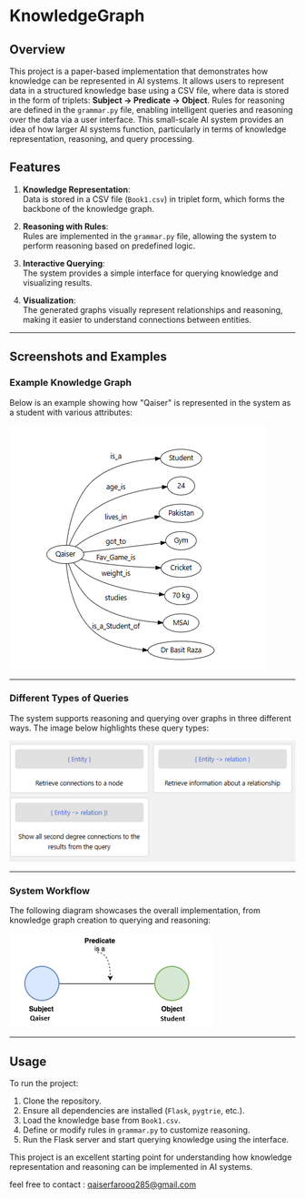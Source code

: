 
# KnowledgeGraph

## Overview
This project is a paper-based implementation that demonstrates how knowledge can be represented in AI systems. It allows users to represent data in a structured knowledge base using a CSV file, where data is stored in the form of triplets: **Subject → Predicate → Object**. Rules for reasoning are defined in the `grammar.py` file, enabling intelligent queries and reasoning over the data via a user interface. This small-scale AI system provides an idea of how larger AI systems function, particularly in terms of knowledge representation, reasoning, and query processing.

## Features
1. **Knowledge Representation**:  
   Data is stored in a CSV file (`Book1.csv`) in triplet form, which forms the backbone of the knowledge graph.
   
2. **Reasoning with Rules**:  
   Rules are implemented in the `grammar.py` file, allowing the system to perform reasoning based on predefined logic.

3. **Interactive Querying**:  
   The system provides a simple interface for querying knowledge and visualizing results.

4. **Visualization**:  
   The generated graphs visually represent relationships and reasoning, making it easier to understand connections between entities.

---

## Screenshots and Examples

### Example Knowledge Graph
Below is an example showing how "Qaiser" is represented in the system as a student with various attributes:

![Qaiser Knowledge Graph](https://raw.githubusercontent.com/Qaiserfarooq285/KnowledgeGraph/refs/heads/main/KRR/ScreenShots/Screenshot%202024-12-14%20163113.png)

---

### Different Types of Queries
The system supports reasoning and querying over graphs in three different ways. The image below highlights these query types:

![Query Examples](https://raw.githubusercontent.com/Qaiserfarooq285/KnowledgeGraph/refs/heads/main/KRR/ScreenShots/Screenshot%202024-12-14%20152752.png)

---

### System Workflow
The following diagram showcases the overall implementation, from knowledge graph creation to querying and reasoning:

![System Workflow](https://raw.githubusercontent.com/Qaiserfarooq285/KnowledgeGraph/refs/heads/main/KRR/ScreenShots/1_Y-TMvn7pQM4vxQOVbxrACg.png)

---

## Usage
To run the project:
1. Clone the repository.
2. Ensure all dependencies are installed (`Flask`, `pygtrie`, etc.).
3. Load the knowledge base from `Book1.csv`.
4. Define or modify rules in `grammar.py` to customize reasoning.
5. Run the Flask server and start querying knowledge using the interface.

This project is an excellent starting point for understanding how knowledge representation and reasoning can be implemented in AI systems.

feel free to contact : qaiserfarooq285@gmail.com
